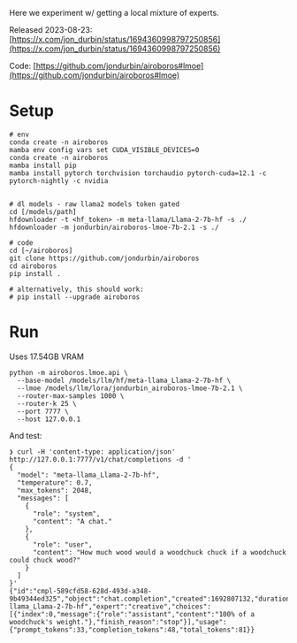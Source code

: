 Here we experiment w/ getting a local mixture of experts.

Released 2023-08-23: [https://x.com/jon_durbin/status/1694360998797250856](https://x.com/jon_durbin/status/1694360998797250856)

Code: [https://github.com/jondurbin/airoboros#lmoe](https://github.com/jondurbin/airoboros#lmoe)

# Setup
```
# env
conda create -n airoboros
mamba env config vars set CUDA_VISIBLE_DEVICES=0
conda create -n airoboros
mamba install pip
mamba install pytorch torchvision torchaudio pytorch-cuda=12.1 -c pytorch-nightly -c nvidia


# dl models - raw llama2 models token gated
cd [/models/path]
hfdownloader -t <hf_token> -m meta-llama/Llama-2-7b-hf -s ./
hfdownloader -m jondurbin/airoboros-lmoe-7b-2.1 -s ./

# code
cd [~/airoboros]
git clone https://github.com/jondurbin/airoboros
cd airoboros
pip install .

# alternatively, this should work:
# pip install --upgrade airoboros 
```

# Run
Uses 17.54GB VRAM
```
python -m airoboros.lmoe.api \
  --base-model /models/llm/hf/meta-llama_Llama-2-7b-hf \
  --lmoe /models/llm/lora/jondurbin_airoboros-lmoe-7b-2.1 \
  --router-max-samples 1000 \
  --router-k 25 \
  --port 7777 \
  --host 127.0.0.1
```

And test:

```
❯ curl -H 'content-type: application/json' http://127.0.0.1:7777/v1/chat/completions -d '
{
  "model": "meta-llama_Llama-2-7b-hf",
  "temperature": 0.7,
  "max_tokens": 2048,
  "messages": [
    {
      "role": "system",
      "content": "A chat."
    },
    {
      "role": "user",
      "content": "How much wood would a woodchuck chuck if a woodchuck could chuck wood?"
    }
  ]
}'
{"id":"cmpl-589cfd58-628d-493d-a348-9b49344ed325","object":"chat.completion","created":1692807132,"duration":1.069636,"routing_duration":0.023938,"model":"meta-llama_Llama-2-7b-hf","expert":"creative","choices":[{"index":0,"message":{"role":"assistant","content":"100% of a woodchuck's weight."},"finish_reason":"stop"}],"usage":{"prompt_tokens":33,"completion_tokens":48,"total_tokens":81}}
```